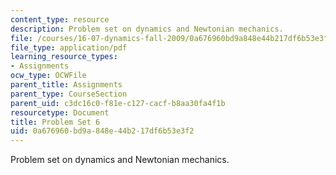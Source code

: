```yaml
---
content_type: resource
description: Problem set on dynamics and Newtonian mechanics.
file: /courses/16-07-dynamics-fall-2009/0a676960bd9a848e44b217df6b53e3f2_MIT16_07F09_hw06.pdf
file_type: application/pdf
learning_resource_types:
- Assignments
ocw_type: OCWFile
parent_title: Assignments
parent_type: CourseSection
parent_uid: c3dc16c0-f81e-c127-cacf-b8aa30fa4f1b
resourcetype: Document
title: Problem Set 6
uid: 0a676960-bd9a-848e-44b2-17df6b53e3f2
---
```

Problem set on dynamics and Newtonian mechanics.

